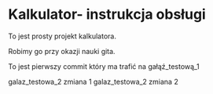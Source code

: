 # Kalkulator- instrukcja obsługi

To jest prosty projekt kalkulatora.

Robimy go przy okazji nauki gita.

To jest pierwszy commit który ma trafić na gałąź_testową_1

galaz_testowa_2 zmiana 1
galaz_testowa_2 zmiana 2

